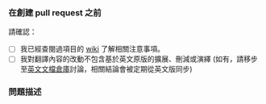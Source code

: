 ### 在創建 pull request 之前

請確認：

- [ ] 我已經查閱過項目的 [wiki](https://github.com/vuejs-translations/docs-zh-hk/wiki) 了解相關注意事項。
- [ ] 我對翻譯內容的改動不包含基於英文原版的擴展、刪減或演繹 (如有，請移步至[英文文檔倉庫](https://github.com/vuejs/docs)討論，相關結論會被定期從英文版同步)

### 問題描述

